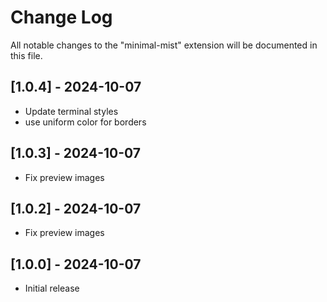 # Change Log

All notable changes to the "minimal-mist" extension will be documented in this file.

## [1.0.4] - 2024-10-07

- Update terminal styles
- use uniform color for borders

## [1.0.3] - 2024-10-07

- Fix preview images

## [1.0.2] - 2024-10-07

- Fix preview images

## [1.0.0] - 2024-10-07

- Initial release
